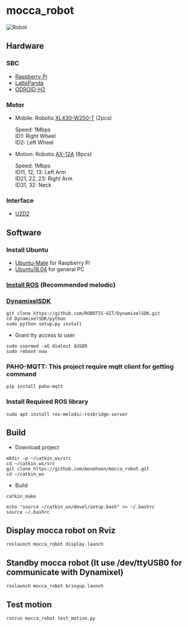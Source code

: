 # mocca_robot
![Robot](docs/mocca_robot.png)

## Hardware

### SBC
- [Raspberry Pi](https://www.raspberrypi.org/)
- [LattePanda](https://www.lattepanda.com/)
- [ODROID-H2](https://www.hardkernel.com/shop/odroid-h2plus/)

### Motor
* Mobile: Robotis [XL430-W250-T](https://www.robotis.com/shop/item.php?it_id=902-0135-000) (2pcs)

   Speed: 1Mbps  
   ID1: Right Wheel  
   ID2: Left Wheel  
* Motion: Robotis [AX-12A](https://www.robotis.com/shop/item.php?it_id=902-0003-001) (8pcs)

   Speed: 1Mbps  
   ID11, 12, 13: Left Arm  
   ID21, 22, 23: Right Arm  
   ID31, 32: Neck  

### Interface
- [U2D2](https://www.robotis.com/shop/item.php?it_id=902-0132-000)

## Software

### Install Ubuntu
- [Ubuntu-Mate](https://ubuntu-mate.org/download/armhf/bionic/) for Raspberry Pi
- [Ubuntu18.04](https://releases.ubuntu.com/18.04/) for general PC

### [Install ROS](http://wiki.ros.org/melodic/Installation/Ubuntu) (Recommended melodic)

### [DynamixelSDK](https://github.com/ROBOTIS-GIT/DynamixelSDK)
```
git clone https://github.com/ROBOTIS-GIT/DynamixelSDK.git
cd DynamixelSDK/python
sudo python setup.py install
```
- Grant tty access to user
```
sudo usermod -aG dialout $USER
sudo reboot now
```

### PAHO-MQTT: This project require mqtt client for getting command
```
pip install paho-mqtt
```

### Install Required ROS library
```
sudo apt install ros-melodic-rosbridge-server
```

## Build
- Download project
```
mkdir -p ~/catkin_ws/src
cd ~/catkin_ws/src
git clone https://github.com/movehoon/mocca_robot.git
cd ~/catkin_ws
```

- Build
```
catkin_make
```

```
echo "source ~/catkin_ws/devel/setup.bash" >> ~/.bashrc
source ~/.bashrc
```

## Display mocca robot on Rviz
```
roslaunch mocca_robot display.launch
```

## Standby mocca robot (It use /dev/ttyUSB0 for communicate with Dynamixel)
```
roslaunch mocca_robot bringup.launch
```

## Test motion
```
rosrun mocca_robot test_motion.py
```

